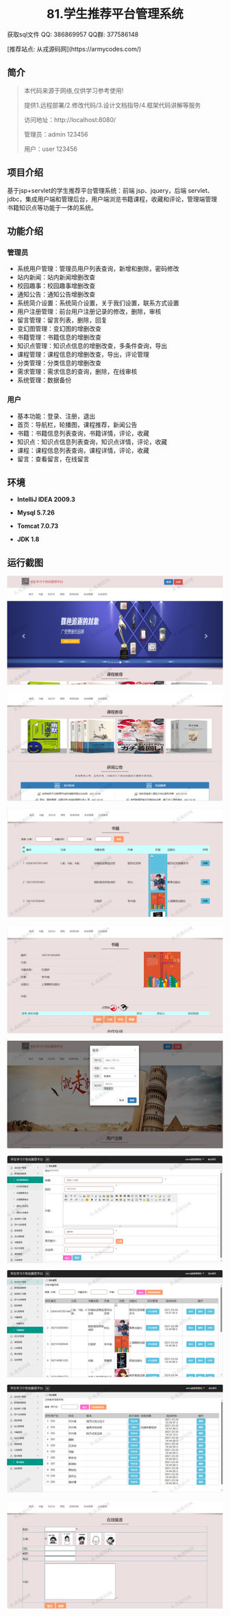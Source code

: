 <p><h1 align="center">81.学生推荐平台管理系统</h1></p>

<p> 获取sql文件 QQ: 386869957 QQ群: 377586148 </p>
<p> [推荐站点: 从戎源码网](https://armycodes.com/) </p>

## 简介

> 本代码来源于网络,仅供学习参考使用!
>
> 提供1.远程部署/2.修改代码/3.设计文档指导/4.框架代码讲解等服务
> 
> 访问地址：http://localhost:8080/
> 
> 管理员：admin 123456
> 
> 用户：user 123456
>

## 项目介绍
基于jsp+servlet的学生推荐平台管理系统：前端 jsp、jquery，后端 servlet、jdbc，集成用户端和管理后台，用户端浏览书籍课程，收藏和评论，管理端管理书籍知识点等功能于一体的系统。

## 功能介绍

### 管理员

- 系统用户管理：管理员用户列表查询，新增和删除，密码修改
- 站内新闻：站内新闻增删改查
- 校园趣事：校园趣事增删改查
- 通知公告：通知公告增删改查
- 系统简介设置：系统简介设置，关于我们设置，联系方式设置
- 用户注册管理：前台用户注册记录的修改，删除，审核
- 留言管理：留言列表，删除，回复
- 变幻图管理：变幻图的增删改查
- 书籍管理：书籍信息的增删改查
- 知识点管理：知识点信息的增删改查，多条件查询，导出
- 课程管理：课程信息的增删改查，导出，评论管理
- 分类管理：分类信息的增删改查
- 需求管理：需求信息的查询，删除，在线审核
- 系统管理：数据备份

### 用户

- 基本功能：登录、注册，退出
- 首页：导航栏，轮播图，课程推荐，新闻公告
- 书籍：书籍信息列表查询，书籍详情，评论，收藏
- 知识点：知识点信息列表查询，知识点详情，评论，收藏
- 课程：课程信息列表查询，课程详情，评论，收藏
- 留言：查看留言，在线留言

## 环境

- <b>IntelliJ IDEA 2009.3</b>

- <b>Mysql 5.7.26</b>

- <b>Tomcat 7.0.73</b>

- <b>JDK 1.8</b>

## 运行截图
![](screenshot/1.png)

![](screenshot/2.png)

![](screenshot/3.png)

![](screenshot/4.png)

![](screenshot/5.png)

![](screenshot/6.png)

![](screenshot/7.png)

![](screenshot/8.png)

![](screenshot/9.png)